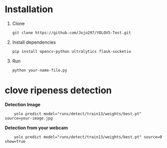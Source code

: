 # Installation

 1. Clone
 
		git clone https://github.com/Jojo297/YOLOV5-Test.git
    
 2. Install dependencies
	 
    	pip install opencv-python ultralytics flask-socketio 
 
 3. Run

		python your-name-file.py

# clove ripeness detection

**Detection Image**

		yolo predict model="runs/detect/train13/weights/best.pt" source=your-image.jpg

**Detection from your webcam**

		yolo predict model="runs/detect/train13/weights/best.pt" source=0 show=True
